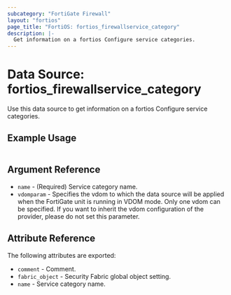 ```yaml
---
subcategory: "FortiGate Firewall"
layout: "fortios"
page_title: "FortiOS: fortios_firewallservice_category"
description: |-
  Get information on a fortios Configure service categories.
---
```


# Data Source: fortios_firewallservice_category
Use this data source to get information on a fortios Configure service categories.


## Example Usage

```hcl

```

## Argument Reference

* `name` - (Required) Service category name.
* `vdomparam` - Specifies the vdom to which the data source will be applied when the FortiGate unit is running in VDOM mode. Only one vdom can be specified. If you want to inherit the vdom configuration of the provider, please do not set this parameter.

## Attribute Reference

The following attributes are exported:

* `comment` - Comment.
* `fabric_object` - Security Fabric global object setting.
* `name` - Service category name.

